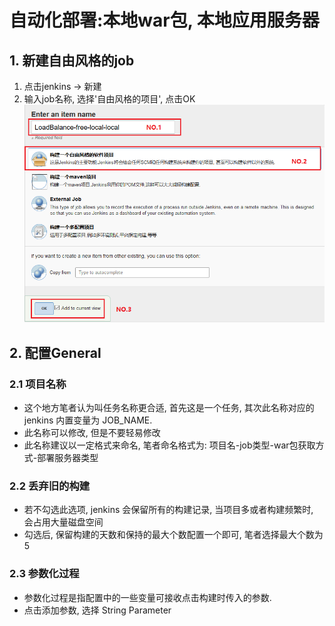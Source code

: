 # 自动化部署:本地war包, 本地应用服务器

## 1. 新建自由风格的job
1. 点击jenkins -> 新建
2. 输入job名称, 选择'自由风格的项目', 点击OK
![](/assets/jenkins_2017-06-016_205126.png)


## 2. 配置General

### 2.1 项目名称
* 这个地方笔者认为叫任务名称更合适, 首先这是一个任务, 其次此名称对应的jenkins 内置变量为 JOB_NAME.
* 此名称可以修改, 但是不要轻易修改
* 此名称建议以一定格式来命名, 笔者命名格式为: 项目名-job类型-war包获取方式-部署服务器类型

### 2.2 丢弃旧的构建
* 若不勾选此选项, jenkins 会保留所有的构建记录, 当项目多或者构建频繁时, 会占用大量磁盘空间
* 勾选后, 保留构建的天数和保持的最大个数配置一个即可, 笔者选择最大个数为5

### 2.3 参数化过程
* 参数化过程是指配置中的一些变量可接收点击构建时传入的参数.
* 点击添加参数, 选择 String Parameter
